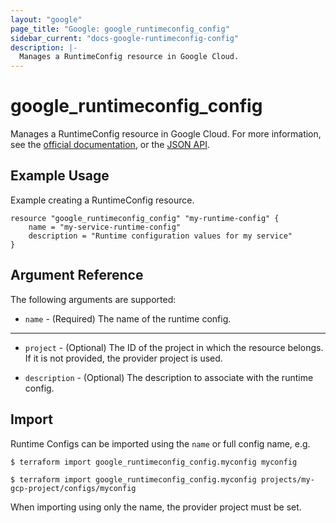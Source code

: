 ```yaml
---
layout: "google"
page_title: "Google: google_runtimeconfig_config"
sidebar_current: "docs-google-runtimeconfig-config"
description: |-
  Manages a RuntimeConfig resource in Google Cloud.
---
```


# google\_runtimeconfig\_config

Manages a RuntimeConfig resource in Google Cloud. For more information, see the
[official documentation](https://cloud.google.com/deployment-manager/runtime-configurator/),
or the
[JSON API](https://cloud.google.com/deployment-manager/runtime-configurator/reference/rest/).

## Example Usage

Example creating a RuntimeConfig resource.

```hcl
resource "google_runtimeconfig_config" "my-runtime-config" {
 	name = "my-service-runtime-config"
 	description = "Runtime configuration values for my service"
}
```

## Argument Reference

The following arguments are supported:

* `name` - (Required) The name of the runtime config.

- - -

* `project` - (Optional) The ID of the project in which the resource belongs. If it
is not provided, the provider project is used.

* `description` - (Optional) The description to associate with the runtime
config.

## Import

Runtime Configs can be imported using the `name` or full config name, e.g.

```
$ terraform import google_runtimeconfig_config.myconfig myconfig
```
```
$ terraform import google_runtimeconfig_config.myconfig projects/my-gcp-project/configs/myconfig
```
When importing using only the name, the provider project must be set.
